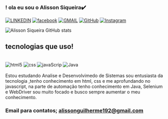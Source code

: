 ### ! ola eu sou o Alisson Siqueira✔️


[![LINKEDIN](https://img.shields.io/badge/LinkedIn-0077B5?style=for-the-badge&logo=linkedin&logoColor=white)]( https://www.linkedin.com/in/alisson-siqueira-566155249 )
[![facebook](https://img.shields.io/badge/Facebook-1877F2?style=for-the-badge&logo=facebook&logoColor=white)](https://www.facebook.com/dddggjj/)
[![GMAIL](https://img.shields.io/badge/Gmail-D14836?style=for-the-badge&logo=gmail&logoColor=white
)](alissonguilherme192@gmail.com )
[![GitHub](https://img.shields.io/badge/GitHub-100000?style=for-the-badge&logo=github&logoColor=white)]( https://github.com/AlissonSiqueira55 )
[![Instagram](https://img.shields.io/badge/Instagram-E4405F?style=for-the-badge&logo=instagram&logoColor=white
)]( https://www.instagram.com/alisson.siqueira.3/?hl=pt-br )


![Alisson Siqueira GitHub stats](https://github-readme-stats.vercel.app/api?username=AlissonSiqueira55&show_icons=true&theme=radical)


## tecnologias que uso!

<div style= " display: inline_block"> <br/>
   <img align="center" alt="html5" src= "https://img.shields.io/badge/HTML-239120?style=for-the-badge&logo=html5&logoColor=white"/>
<img align="center" alt="css" src= "https://img.shields.io/badge/CSS-239120?&style=for-the-badge&logo=css3&logoColor=white
"/>
<img align="center" alt="javaScrip" src= "https://img.shields.io/badge/JavaScript-F7DF1E?style=for-the-badge&logo=javascript&logoColor=black"/>
<img align="center" alt="Java" src= "https://img.shields.io/badge/Java-ED8B00?style=for-the-badge&logo=openjdk&logoColor=white"/>

</div> <br/>
Estou estudando Analise e Desenvolvimedo de Sistemas sou entusiasta da tecnologia ,tenho conhecimento em html, css e me aprofundando no javascript, na parte de automação tenho conhecimento em Java, Selenium e WebDriver sou muito focado e busco sempre aumentar o meu conhecimento.

### Email para contatos; alissonguilherme192@gmail.com

